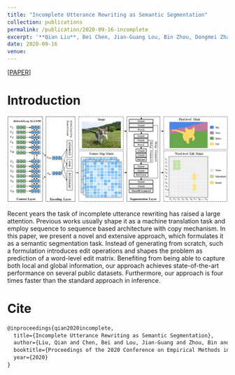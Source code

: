 ```yaml
---
title: "Incomplete Utterance Rewriting as Semantic Segmentation"
collection: publications
permalink: /publication/2020-09-16-incomplete
excerpt: '**Qian Liu**, Bei Chen, Jian-Guang Lou, Bin Zhou, Dongmei Zhang<br>In *Proceedings of the 2020 Conference on Empirical Methods in Natural Language Processing (**EMNLP-2020**)*'
date: 2020-09-16
venue:
---
```


\[[PAPER](https://arxiv.org/pdf/2009.13166.pdf)\]

Introduction
===

![Demo](/images/incomplete-demo.jpg)

Recent years the task of incomplete utterance rewriting has raised a large attention. Previous works usually shape it as a machine translation task and employ sequence to sequence based architecture with copy mechanism. In this paper, we present a novel and extensive approach, which formulates it as a semantic segmentation task. Instead of generating from scratch, such a formulation introduces edit operations and shapes the problem as prediction of a word-level edit matrix. Benefiting from being able to capture both local and global information, our approach achieves state-of-the-art performance on several public datasets. Furthermore, our approach is four times faster than the standard approach in inference.

Cite
===

```latex
@inproceedings{qian2020incomplete,
  title={Incomplete Utterance Rewriting as Semantic Segmentation},
  author={Liu, Qian and Chen, Bei and Lou, Jian-Guang and Zhou, Bin and Zhang, Dongmei},
  booktitle={Proceedings of the 2020 Conference on Empirical Methods in Natural Language Processing},
  year={2020}
}
```